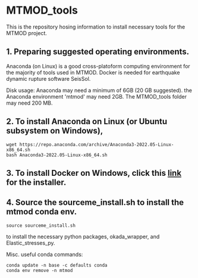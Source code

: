 # MTMOD_tools
This is the repository hosing information to install necessary tools for the MTMOD project.

## 1. Preparing suggested operating environments.
Anaconda (on Linux) is a good cross-platoform computing environment for the majority of tools used in MTMOD. Docker is needed for earthquake dynamic rupture software SeisSol. 

Disk usage: Anaconda may need a minimum of 6GB (20 GB suggested). the Anaconda environment 'mtmod' may need 2GB. The MTMOD_tools folder may need 200 MB. 

## 2. To install Anaconda on Linux (or Ubuntu subsystem on Windows),
```
wget https://repo.anaconda.com/archive/Anaconda3-2022.05-Linux-x86_64.sh
bash Anaconda3-2022.05-Linux-x86_64.sh
```
## 3. To install Docker on Windows, click this [link](https://desktop.docker.com/win/main/amd64/Docker%20Desktop%20Installer.exe?utm_source=docker&utm_medium=webreferral&utm_campaign=dd-smartbutton&utm_location=module) for the installer. 

## 4. Source the sourceme_install.sh to install the mtmod conda env. 
```
source sourceme_install.sh
```
to install the necessary python packages, okada_wrapper, and Elastic_stresses_py.

Misc.
useful conda commands:
```
conda update -n base -c defaults conda
conda env remove -n mtmod
```
